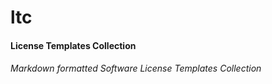 # ltc
#### License Templates Collection

###### Markdown formatted Software License Templates Collection
